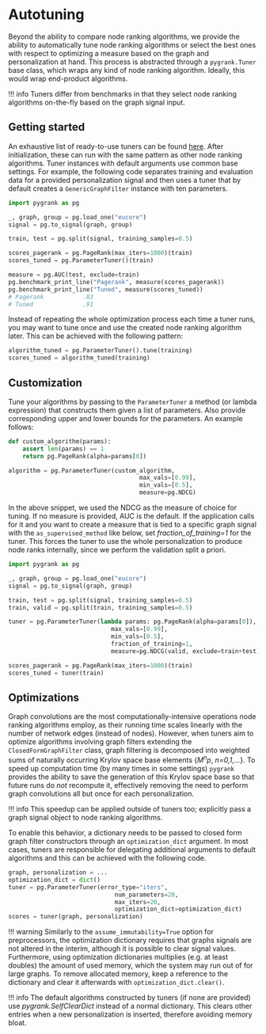 # Autotuning

Beyond the ability to compare node ranking algorithms,
we provide the ability to automatically tune node ranking 
algorithms or select the best ones with respect to optimizing a measure
based on the graph and personalization at hand. This process is abstracted
through a `pygrank.Tuner` base class, which wraps
any kind of node ranking algorithm. Ideally, this would wrap end-product
algorithms.

!!! info
    Tuners differ from benchmarks in that they select node ranking algorithms
    on-the-fly based on the graph signal input.

## Getting started

An exhaustive list of ready-to-use tuners can be found [here](../generated/tuners.md).
After initialization, these can run with the same pattern as other node ranking algorithms.
Tuner instances with default arguments use common base settings.
For example, the following code separates training and evaluation
data for a provided personalization signal and then uses a tuner that
by default creates a `GenericGraphFilter` instance with ten parameters.

```python
import pygrank as pg

_, graph, group = pg.load_one("eucore")
signal = pg.to_signal(graph, group)

train, test = pg.split(signal, training_samples=0.5)

scores_pagerank = pg.PageRank(max_iters=1000)(train)
scores_tuned = pg.ParameterTuner()(train)

measure = pg.AUC(test, exclude=train)
pg.benchmark_print_line("Pagerank", measure(scores_pagerank))
pg.benchmark_print_line("Tuned", measure(scores_tuned))
# Pagerank       	 .83
# Tuned          	 .91
```

Instead of repeating the whole optimization
process each time a tuner runs, you may
want to tune once and use the created node ranking
algorithm later. This can be achieved with the following pattern:

```python
algorithm_tuned = pg.ParameterTuner().tune(training)
scores_tuned = algorithm_tuned(training)
```

## Customization

Tune your algorithms by passing to the `ParameterTuner` 
a method (or lambda expression) that constructs them 
given a list of parameters. Also provide corresponding
upper and lower bounds for the parameters.
An example follows:

```python
def custom_algorithm(params): 
    assert len(params) == 1
    return pg.PageRank(alpha=params[0])

algorithm = pg.ParameterTuner(custom_algorithm, 
                                     max_vals=[0.99], 
                                     min_vals=[0.5],
                                     measure=pg.NDCG)
```


In the above snippet, we used the NDCG as the measure of choice for tuning.
If no measure is provided, AUC is the default. If the application calls
for it and you want to create a measure that is tied to a specific graph signal
with the `as_supervised_method` like below, set *fraction_of_training=1* for the tuner. This
forces the tuner to use the whole personalization to produce node ranks internally, 
since we perform the validation split a priori. 

```python
import pygrank as pg

_, graph, group = pg.load_one("eucore")
signal = pg.to_signal(graph, group)

train, test = pg.split(signal, training_samples=0.5)
train, valid = pg.split(train, training_samples=0.5)

tuner = pg.ParameterTuner(lambda params: pg.PageRank(alpha=params[0]),
                             max_vals=[0.99],
                             min_vals=[0.5],
                             fraction_of_training=1,
                             measure=pg.NDCG(valid, exclude=train+test).as_supervised_method())

scores_pagerank = pg.PageRank(max_iters=1000)(train)
scores_tuned = tuner(train)
```

## Optimizations

Graph convolutions are the most computationally-intensive operations
node ranking algorithms employ, as their running time scales linearly with the 
number of network edges (instead of nodes). However, when tuners
aim to optimize algorithms involving graph filters extending the
`ClosedFormGraphFilter` class, graph filtering is decomposed into 
weighted sums of naturally occurring
Krylov space base elements {*M<sup>n</sup>p*, *n=0,1,...*}.
To speed up computation time (by many times in some settings) `pygrank`
provides the ability to save the generation of this Krylov space base
so that future runs do *not* recompute it, effectively removing the need
to perform graph convolutions all but once for each personalization.

!!! info
    This speedup can be applied outside of tuners too;
    explicitly pass a graph signal object to node ranking algorithms.

To enable this behavior, a dictionary needs to be passed to closed form
graph filter constructors through an `optimization_dict` argument.
In most cases, tuners are responsible for delegating additional arguments
to default algorithms and this can be achieved with the following code.

```python
graph, personalization = ...
optimization_dict = dict()
tuner = pg.ParameterTuner(error_type="iters", 
                              num_parameters=20,
                              max_iters=20,
                              optimization_dict=optimization_dict)
scores = tuner(graph, personalization)
```

!!! warning
    Similarly to the `assume_immutability=True` option
    for preprocessors, the optimization dictionary requires that graphs signals are not altered in
    the interim, although it is possible to clear signal values.
    Furthermore, using optimization dictionaries multiplies (e.g. at least doubles)
    the amount of used memory, which the system may run out of for large graphs.
    To remove allocated memory, keep a reference to the dictionary and clear
    it afterwards with `optimization_dict.clear()`.

!!! info
    The default algorithms constructed by tuners (if none are provided) use
    *pygrank.SelfClearDict* instead of a normal dictionary. This clears other entries when
    a new personalization is inserted, therefore avoiding memory bloat.
